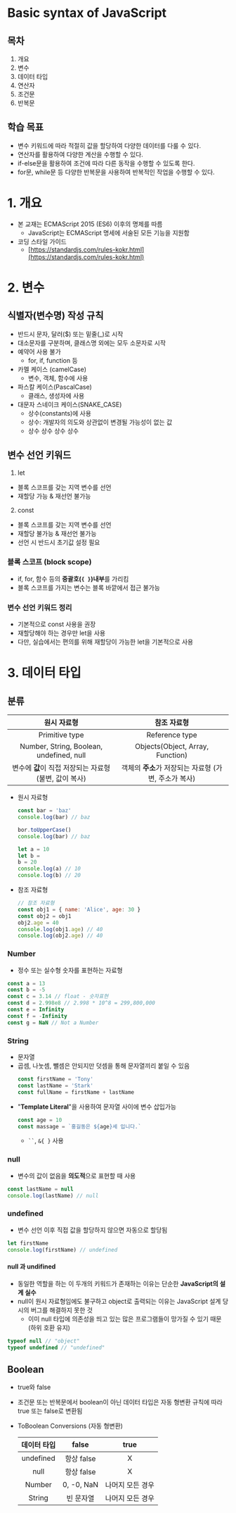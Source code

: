 # Basic syntax of JavaScript
## 목차
1. 개요
2. 변수
3. 데이터 타입
4. 연산자
5. 조건문
6. 반복문
## 학습 목표
* 변수 키워드에 따라 적절히 값을 할당하여 다양한 데이터를 다룰 수 있다.
* 연산자를 활용하여 다양한 계산을 수행할 수 있다.
* if-else문을 활용하여 조건에 따라 다른 동작을 수행할 수 있도록 한다.
* for문, while문 등 다양한 반복문을 사용하여 반복적인 작업을 수행할 수 있다.

# 1. 개요
* 본 교재는 ECMAScript 2015 (ES6) 이후의 명제를 따름
  * JavaScript는 ECMAScript 명세에 서술된 모든 기능을 지원함
* 코딩 스타일 가이드
  * [https://standardjs.com/rules-kokr.html](https://standardjs.com/rules-kokr.html)

# 2. 변수
## 식별자(변수명) 작성 규칙
* 반드시 문자, 달러($) 또는 밑줄(_)로 시작
* 대소문자를 구분하며, 클래스명 외에는 모두 소문자로 시작
* 예약어 사용 불가
  * for, if, function 등
* 카멜 케이스 (camelCase)
  * 변수, 객체, 함수에 사용
* 파스칼 케이스(PascalCase)
  * 클래스, 생성자에 사용
* 대문자 스네이크 케이스(SNAKE_CASE)
  * 상수(constants)에 사용
  * 상수: 개발자의 의도와 상관없이 변경될 가능성이 없는 값
  * 상수 상수 상수 상수 
## 변수 선언 키워드
1. let
* 블록 스코프를 갖는 지역 변수를 선언
* 재할당 가능 & 재선언 불가능
2. const
* 블록 스코프를 갖는 지역 변수를 선언
* 재할당 불가능 & 재선언 불가능
* 선언 시 반드시 초기값 설정 필요
### 블록 스코프 (block scope)
* if, for, 함수 등의 **중괄호(`{ }`)내부**를 가리킴
* 블록 스코프를 가지는 변수는 블록 바깥에서 접근 불가능
### 변수 선언 키워드 정리
* 기본적으로 const 사용을 권장
* 재할당해야 하는 경우만 let을 사용
* 다만, 실습에서는 편의를 위해 재할당이 가능한 let을 기본적으로 사용

# 3. 데이터 타입
## 분류
|원시 자료형|참조 자료형|
|:-:|:-:|
|Primitive type|Reference type|
|Number, String, Boolean, undefined, null|Objects(Object, Array, Function)|
|변수에 **값**이 직접 저장되는 자료형 (불변, 값이 복사)|객체의 **주소**가 저장되는 자료형 (가변, 주소가 복사)|
* 원시 자료형
  ```js
  const bar = 'baz'
  console.log(bar) // baz

  bor.toUpperCase()
  console.log(bar) // baz

  let a = 10
  let b = 
  b = 20
  console.log(a) // 10
  console.log(b) // 20
  ```
* 참조 자료형
  ```js
  // 참조 자료형
  const obj1 = { name: 'Alice', age: 30 }
  const obj2 = obj1
  obj2.age = 40
  console.log(obj1.age) // 40
  console.log(obj2.age) // 40
  ```

### Number
* 정수 또는 실수형 숫자를 표현하는 자료형
```js
const a = 13
const b = -5
const c = 3.14 // float - 숫자표현
const d = 2.998e8 // 2.998 * 10^8 = 299,800,000
const e = Infinity
const f = -Infinity
const g = NaN // Not a Number
```
### String
* 문자열
* 곱셈, 나눗셈, 뺄셈은 안되지만 덧셈을 통해 문자열끼리 붙일 수 있음
  ```js
  const firstName = 'Tony'
  const lastName = 'Stark'
  const fullName = firstName + lastName
  ```
* "**Template Literal**"을 사용하여 문자열 사이에 변수 삽입가능
  ```js
  const age = 10
  const massage = `홍길동은 ${age}세 입니다.`
  ```
  * ` `` `, `&{ }` 사용

### null
* 변수의 값이 없음을 **의도적**으로 표현할 때 사용
```js
const lastName = null
console.log(lastName) // null
```
### undefined
* 변수 선언 이후 직접 값을 할당하지 않으면 자동으로 할당됨
```js
let firstName
console.log(firstName) // undefined
```
#### null 과 undifined
* 동일한 역할을 하는 이 두개의 키워드가 존재하는 이유는 단순한 **JavaScript의 설계 실수**
* null이 원시 자료형임에도 불구하고 object로 출력되는 이유는 JavaScript 설계 당시의 버그를 해결하지 못한 것
  * 이미 null 타입에 의존성을 띄고 있는 많은 프로그램들이 망가질 수 있기 때문 (하위 호환 유지)
```js
typeof null // "object"
typeof undefined // "undefined"
```
## Boolean
* true와 false
* 조건문 또는 반복문에서 boolean이 아닌 데이터 타입은 자동 형변환 규칙에 따라 true 또는 false로 변환됨
* ToBoolean Conversions (자동 형변환)

  | 데이터 타입 | false | true |
  |:-:|:-:|:-:|
  | undefined | 항상 false | X |
  | null| 항상 false | X |
  | Number| 0, -0, NaN | 나머지 모든 경우 |
  | String | 빈 문자열 | 나머지 모든 경우 |
